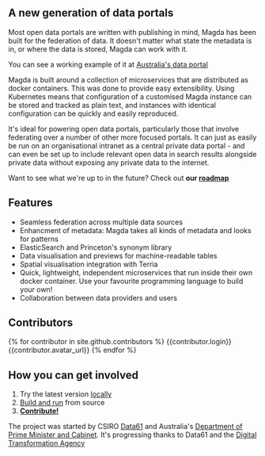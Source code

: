 ## A new generation of data portals

Most open data portals are written with publishing in mind, Magda has been built for the federation of data. It doesn't matter what state the metadata is in, or where the data is stored, Magda can work with it.

You can see a working example of it at [Australia's data portal](https://search.data.gov.au/)

Magda is built around a collection of microservices that are distributed as docker containers. This was done to provide easy extensibility. Using Kubernetes means that configuration of a customised Magda instance can be stored and tracked as plain text, and instances with identical configuration can be quickly and easily reproduced.

It's ideal for powering open data portals, particularly those that involve federating over a number of other more focused portals. It can just as easily be run on an organisational intranet as a central private data portal - and can even be set up to include relevant open data in search results alongside private data without exposing any private data to the internet.

Want to see what we're up to in the future? Check out **our [roadmap](https://github.com/magda-io/magda/blob/master/doc/roadmap.md)**

## Features

- Seamless federation across multiple data sources
- Enhancment of metadata: Magda takes all kinds of metadata and looks for patterns
- ElasticSearch and Princeton's synonym library
- Data visualisation and previews for machine-readable tables
- Spatial visualisation integration with Terria
- Quick, lightweight, independent microservices that run inside their own docker container. Use your favourite programming language to build your own!
- Collaboration between data providers and users

## Contributors
{% for contributor in site.github.contributors %}
{{contributor.login}}
{{contributor.avatar_url}}
{% endfor %}

## How you can get involved

1. Try the latest version [locally](https://github.com/magda-io/magda/blob/master/doc/quickstart.md)
2. [Build and run](https://github.com/magda-io/magda/blob/master/doc/building-and-running.md) from source
3. [**Contribute!**](https://github.com/magda-io/magda/blob/master/.github/CONTRIBUTING.md)

The project was started by CSIRO [Data61](https://data61.csiro.au/) and Australia's [Department of Prime Minister and Cabinet](https://www.pmc.gov.au/). It's progressing thanks to Data61 and the [Digital Transformation Agency](https://www.dta.gov.au/)

